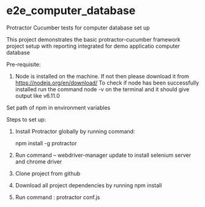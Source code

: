 # e2e_computer_database
Protractor Cucumber tests for computer database set up

This project demonstrates the basic protractor-cucumber framework project setup with reporting integrated for demo applicatio computer database

Pre-requisite:
 1.	Node is installed on the machine. If not then please download it from https://nodejs.org/en/download/
To check if node has been successfully installed run the command node -v on the terminal and it	should give output like v6.11.0

Set path of npm in environment variables


Steps to set up:
1.	Install Protractor globally by running command:

    npm install -g protractor

2.	Run command – webdriver-manager update to install selenium server and chrome driver

3.	Clone project from github

4.  Download all project dependencies by running npm install

4.	Run command : protractor conf.js

